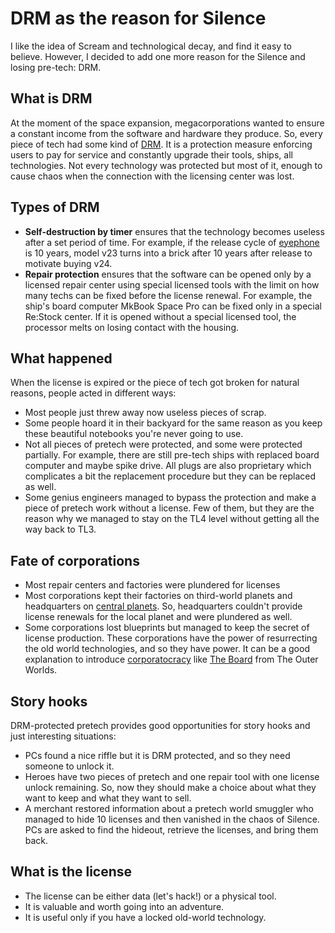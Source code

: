 # DRM as the reason for Silence

I like the idea of Scream and technological decay, and find it easy to believe. However, I decided to add one more reason for the Silence and losing pre-tech: DRM.

## What is DRM

At the moment of the space expansion, megacorporations wanted to ensure a constant income from the software and hardware they produce. So, every piece of tech had some kind of [DRM](https://en.wikipedia.org/wiki/Digital_rights_management). It is a protection measure enforcing users to pay for service and constantly upgrade their tools, ships, all technologies. Not every technology was protected but most of it, enough to cause chaos when the connection with the licensing center was lost.

## Types of DRM

+ **Self-destruction by timer** ensures that the technology becomes useless after a set period of time. For example, if the release cycle of [eyephone](https://www.youtube.com/watch?v=uASUHbFEhWY) is 10 years, model v23 turns into a brick after 10 years after release to motivate buying v24.
+ **Repair protection** ensures that the software can be opened only by a licensed repair center using special licensed tools with the limit on how many techs can be fixed before the license renewal. For example, the ship's board computer MkBook Space Pro can be fixed only in a special Re:Stock center. If it is opened without a special licensed tool, the processor melts on losing contact with the housing.

## What happened

When the license is expired or the piece of tech got broken for natural reasons, people acted in  different ways:

+ Most people just threw away now useless pieces of scrap.
+ Some people hoard it in their backyard for the same reason as you keep these beautiful notebooks you're never going to use.
+ Not all pieces of pretech were protected, and some were protected partially. For example, there are still pre-tech ships with replaced board computer and maybe spike drive. All plugs are also proprietary which complicates a bit the replacement procedure but they can be replaced as well.
+ Some genius engineers managed to bypass the protection and make a piece of pretech work without a license. Few of them, but they are the reason why we managed to stay on the TL4 level without getting all the way back to TL3.

## Fate of corporations

+ Most repair centers and factories were plundered for licenses
+ Most corporations kept their factories on third-world planets and headquarters on [central planets](https://firefly.fandom.com/wiki/Central_planets). So, headquarters couldn't provide license renewals for the local planet and were plundered as well.
+ Some corporations lost blueprints but managed to keep the secret of license production. These corporations have the power of resurrecting the old world technologies, and so they have power. It can be a good explanation to introduce [corporatocracy](https://en.wikipedia.org/wiki/Corporatocracy) like [The Board](https://theouterworlds.fandom.com/wiki/Halcyon_Holdings_Corporate_Board) from The Outer Worlds.

## Story hooks

DRM-protected pretech provides good opportunities for story hooks and just interesting situations:

+ PCs found a nice riffle but it is DRM protected, and so they need someone to unlock it.
+ Heroes have two pieces of pretech and one repair tool with one license unlock remaining. So, now they should make a choice about what they want to keep and what they want to sell.
+ A merchant restored information about a pretech world smuggler who managed to hide 10 licenses and then vanished in the chaos of Silence. PCs are asked to find the hideout, retrieve the licenses, and bring them back.

## What is the license

+ The license can be either data (let's hack!) or a physical tool.
+ It is valuable and worth going into an adventure.
+ It is useful only if you have a locked old-world technology.
